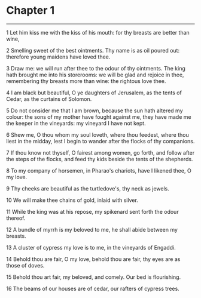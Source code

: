 # Chapter 1

***

1 Let him kiss me with the kiss of his mouth: for thy breasts are better than wine,

2 Smelling sweet of the best ointments. Thy name is as oil poured out: therefore young maidens have loved thee.

3 Draw me: we will run after thee to the odour of thy ointments. The king hath brought me into his storerooms: we will be glad and rejoice in thee, remembering thy breasts more than wine: the rightous love thee.

4 I am black but beautiful, O ye daughters of Jerusalem, as the tents of Cedar, as the curtains of Solomon.

5 Do not consider me that I am brown, because the sun hath altered my colour: the sons of my mother have fought against me, they have made me the keeper in the vineyards: my vineyard I have not kept.

6 Shew me, O thou whom my soul loveth, where thou feedest, where thou liest in the midday, lest I begin to wander after the flocks of thy companions.

7 If thou know not thyself, O fairest among women, go forth, and follow after the steps of the flocks, and feed thy kids beside the tents of the shepherds.

8 To my company of horsemen, in Pharao's chariots, have I likened thee, O my love.

9 Thy cheeks are beautiful as the turtledove's, thy neck as jewels.

10 We will make thee chains of gold, inlaid with silver.

11 While the king was at his repose, my spikenard sent forth the odour thereof.

12 A bundle of myrrh is my beloved to me, he shall abide between my breasts.

13 A cluster of cypress my love is to me, in the vineyards of Engaddi.

14 Behold thou are fair, O my love, behold thou are fair, thy eyes are as those of doves.

15 Behold thou art fair, my beloved, and comely. Our bed is flourishing.

16 The beams of our houses are of cedar, our rafters of cypress trees.

